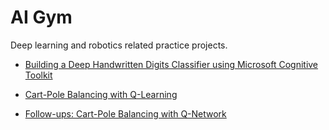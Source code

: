 # AI Gym
Deep learning and robotics related practice projects.

* [Building a Deep Handwritten Digits Classifier using Microsoft Cognitive Toolkit](https://medium.com/@tuzzer/building-a-deep-handwritten-digits-classifier-using-microsoft-cognitive-toolkit-6ae966caec69#.wfcmdosl8)

* [Cart-Pole Balancing with Q-Learning](https://medium.com/@tuzzer/cart-pole-balancing-with-q-learning-b54c6068d947#.1x45jw4kn)

* [Follow-ups: Cart-Pole Balancing with Q-Network](https://medium.com/@tuzzer/follow-up-cart-pole-balancing-with-q-network-976d13f88d2f#.bnr9if2vp)
